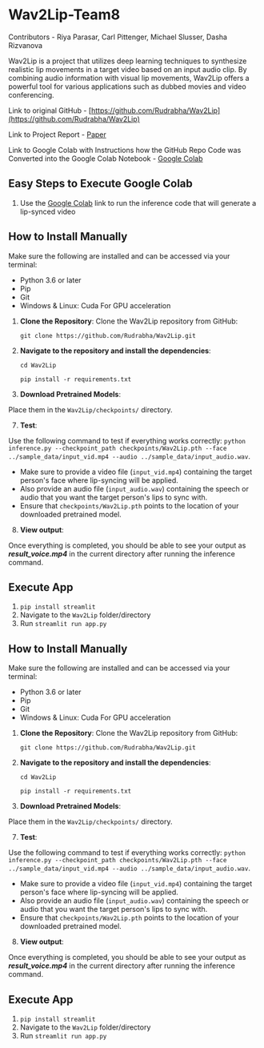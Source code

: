 # Wav2Lip-Team8

Contributors - Riya Parasar, Carl Pittenger, Michael Slusser, Dasha Rizvanova

Wav2Lip is a project that utilizes deep learning techniques to synthesize realistic lip movements in a target video based on an input audio clip. By combining audio information with visual lip movements, Wav2Lip offers a powerful tool for various applications such as dubbed movies and video conferencing.

Link to original GitHub - [https://github.com/Rudrabha/Wav2Lip](https://github.com/Rudrabha/Wav2Lip)

Link to Project Report - [Paper](https://docs.google.com/document/d/1clDbCi-J-YRzxe7q65Yy83252pzqMmuQIzw7OW0Vz5o/edit?usp=sharing)

Link to Google Colab with Instructions how the GitHub Repo Code was Converted into the Google Colab Notebook - [Google Colab](https://colab.research.google.com/drive/1yky8Yw8TeEBtm6UBH_LNu0iF4EuVszcN#scrollTo=a-lmNnL1zscv)

## Easy Steps to Execute Google Colab
1. Use the [Google Colab](https://colab.research.google.com/drive/1yky8Yw8TeEBtm6UBH_LNu0iF4EuVszcN#scrollTo=a-lmNnL1zscv) link to run the inference code that will generate a lip-synced video

## How to Install Manually
Make sure the following are installed and can be accessed via your terminal:

- Python 3.6 or later
- Pip
- Git
- Windows & Linux: Cuda For GPU acceleration

1. **Clone the Repository**:
   Clone the Wav2Lip repository from GitHub:
   
   `git clone https://github.com/Rudrabha/Wav2Lip.git`
3. **Navigate to the repository and install the dependencies**:

   `cd Wav2Lip`

   `pip install -r requirements.txt`

5. **Download Pretrained Models**:

 Place them in the `Wav2Lip/checkpoints/` directory.

7. **Test**:

 Use the following command to test if everything works correctly: `python inference.py --checkpoint_path checkpoints/Wav2Lip.pth --face ../sample_data/input_vid.mp4 --audio ../sample_data/input_audio.wav`.

- Make sure to provide a video file (`input_vid.mp4`) containing the target person's face where lip-syncing will be applied.
- Also provide an audio file (`input_audio.wav`) containing the speech or audio that you want the target person's lips to sync with.
- Ensure that `checkpoints/Wav2Lip.pth` points to the location of your downloaded pretrained model.

8. **View output**:

 Once everything is completed, you should be able to see your output as ***result_voice.mp4*** in the current directory after running the inference command.

## Execute App

1. `pip install streamlit`
2. Navigate to the `Wav2Lip` folder/directory
3. Run `streamlit run app.py`

## How to Install Manually
Make sure the following are installed and can be accessed via your terminal:

- Python 3.6 or later
- Pip
- Git
- Windows & Linux: Cuda For GPU acceleration

1. **Clone the Repository**:
   Clone the Wav2Lip repository from GitHub:
   
   `git clone https://github.com/Rudrabha/Wav2Lip.git`
3. **Navigate to the repository and install the dependencies**:

   `cd Wav2Lip`

   `pip install -r requirements.txt`

5. **Download Pretrained Models**:

 Place them in the `Wav2Lip/checkpoints/` directory.

7. **Test**:

 Use the following command to test if everything works correctly: `python inference.py --checkpoint_path checkpoints/Wav2Lip.pth --face ../sample_data/input_vid.mp4 --audio ../sample_data/input_audio.wav`.

- Make sure to provide a video file (`input_vid.mp4`) containing the target person's face where lip-syncing will be applied.
- Also provide an audio file (`input_audio.wav`) containing the speech or audio that you want the target person's lips to sync with.
- Ensure that `checkpoints/Wav2Lip.pth` points to the location of your downloaded pretrained model.

8. **View output**:

 Once everything is completed, you should be able to see your output as ***result_voice.mp4*** in the current directory after running the inference command.

## Execute App

1. `pip install streamlit`
2. Navigate to the `Wav2Lip` folder/directory
3. Run `streamlit run app.py`